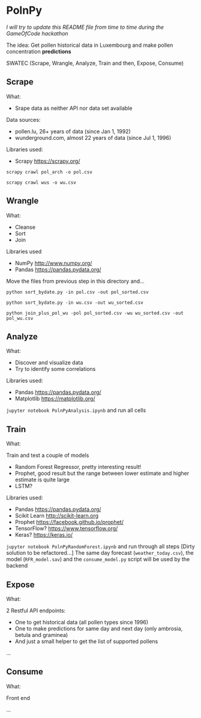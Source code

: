 PolnPy
======
*I will try to update this README file from time to time during the GameOfCode hackathon*

The idea: Get pollen historical data in Luxembourg and make pollen concentration  **predictions**

SWATEC (Scrape, Wrangle, Analyze, Train and then, Expose, Consume)

## Scrape

What:
- Srape data as neither API nor data set available

Data sources:
- pollen.lu, 26+ years of data (since Jan 1, 1992)
- wunderground.com, almost 22 years of data (since Jul 1, 1996)

Libraries used:
- Scrapy https://scrapy.org/


`scrapy crawl pol_arch -o pol.csv`

`scrapy crawl wus -o wu.csv`

## Wrangle

What:
- Cleanse
- Sort
- Join

Libraries used
- NumPy http://www.numpy.org/
- Pandas https://pandas.pydata.org/

Move the files from previous step in this directory and...

`python sort_bydate.py -in pol.csv -out pol_sorted.csv`

`python sort_bydate.py -in wu.csv -out wu_sorted.csv`

`python join_plus_pol_wu -pol pol_sorted.csv -wu wu_sorted.csv -out pol_wu.csv`

## Analyze

What:
- Discover and visualize data
- Try to identify some correlations

Libraries used:
- Pandas https://pandas.pydata.org/
- Matplotlib https://matplotlib.org/

`jupyter notebook PolnPyAnalysis.ipynb` and run all cells

## Train

What:

Train and test a couple of models
- Random Forest Regressor, pretty interesting result!
- Prophet, good result but the range between lower estimate and higher estimate is quite large
- LSTM?

Libraries used:
- Pandas https://pandas.pydata.org/
- Scikit Learn http://scikit-learn.org
- Prophet https://facebook.github.io/prophet/
- TensorFlow? https://www.tensorflow.org/
- Keras? https://keras.io/

`jupyter notebook PolnPyRandomForest.ipynb` and run through all steps
[Dirty solution to be refactored...]
The same day forecast (`weather_today.csv`), the model (`RFR_model.sav`) and the `consume_model.py` script will be used by the backend

## Expose

What:

2 Restful API endpoints:
- One to get historical data (all pollen types since 1996)
- One to make predictions for same day and next day (only ambrosia, betula and graminea)
- And just a small helper to get the list of supported pollens

...

## Consume

What:

Front end

...